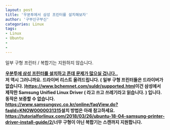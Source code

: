 ```yaml
---
layout: post
title: '우분투에서 삼성 프린터를 설치해보자'
author: '구부신구부신'
categories: Linux
tags:
- Linux
- Ubuntu
-
- 
---
```



<script> location.href='https://cafe.naver.com/develoid/832935' ; </script>

일부 구형 프린터 / 복합기는 지원하지 않습니다.<div><b></div><div><div><div><div><div><span><a href="https://plus.google.com/u/0/104207880833683928014/posts/68o52a3Xwzt"><b><span>우분투에 삼성 프린터를 설치하고 픈데 문제가 많으실 겁니다.. </span></a></span></div></div></div></div><div><div><div><div><div>저 역시 그러니까요. <b><b>드라이버 리스트 올려드립니다. ( 일부 구형 프린터들은 드라이버가 없습니다. )<b><a href="https://www.bchemnet.com/suldr/supported.html">https://www.bchemnet.com/suldr/supported.html</a><b><b>이건 삼성에서 제작한 Samsung Unified Linux Driver ( 라고 쓰고 쓰레기라고 읽습니다. ) 입니다. 동작은 보증할 수 없습니다. <b><a href="https://www.samsungsvc.co.kr/online/faqView.do?faqId=KNOW0000031315">https://www.samsungsvc.co.kr/online/faqView.do?faqId=KNOW0000031315</a><b><b>설치 방법은  아래 참고하세요. <b><a href="https://tutorialforlinux.com/2018/03/26/ubuntu-18-04-samsung-printer-driver-install-guide/2/">https://tutorialforlinux.com/2018/03/26/ubuntu-18-04-samsung-printer-driver-install-guide/2/</a><b><b>너무 구형이 아닌 복합기는 스캔까지 지원합니다. </div></div></div></div></div></div>
